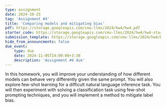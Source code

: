 ```yaml
---
type: assignment
date: 2024-10-25
tag: 'Assignment #4'
title: 'Comparing models and mitigating bias'
pdf: https://storage.googleapis.com/cmu-llms/2024/hw4/hw4.pdf
starter_code: https://storage.googleapis.com/cmu-llms/2024/hw4/hw4-starter-code-2024.1.1.zip
submission_template: https://storage.googleapis.com/cmu-llms/2024/hw4/homework4-submission-template.tex
hide_from_announcments: false
due_event: 
    type: due
    date: 2024-11-05T14:00:00+3:30
    description: 'Assignment #4 due'
---
```


In this homework, you will improve your understanding of how different models can behave very differently given the same prompt.
You will also explore few-shot learning for a difficult natural language inference task.
You will then experiment with solving a classification task using few-shot prompting techniques, and you will implement a method to mitigate label bias.
